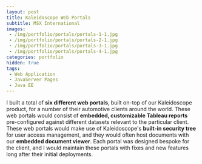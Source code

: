 ```yaml
---
layout: post
title: Kaleidoscope Web Portals
subtitle: MSX International
images: 
 - /img/portfolio/portals/portals-1-1.jpg
 - /img/portfolio/portals/portals-2-1.jpg
 - /img/portfolio/portals/portals-3-1.jpg
 - /img/portfolio/portals/portals-4-1.jpg
categories: portfolio
hidden: true
tags:
 - Web Application
 - JavaServer Pages
 - Java EE
---
```


I built a total of **six different web portals**, built on-top of our Kaleidoscope product, for a number of their automotive clients around the world. These web portals would consist of **embedded, customizable Tableau reports** pre-configured against different datasets relevant to the particular client. These web portals would make use of Kaleidoscope's **built-in security tree** for user access management, and they would often host documents with our **embedded document viewer**. Each portal was designed bespoke for the client, and I would maintain these portals with fixes and new features long after their initial deployments.